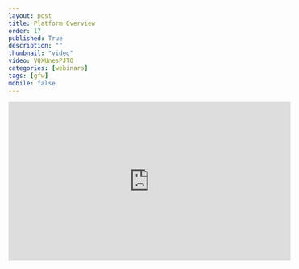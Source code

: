 ```yaml
---
layout: post
title: Platform Overview
order: 17
published: True
description: ""
thumbnail: "video"
video: VQXUnesPJT0
categories: [webinars]
tags: [gfw]
mobile: false
---
```





<div id="desktopContent" class="content">
  <div class="video">
    <iframe width="560" height="315" src="https://www.youtube.com/embed/VQXUnesPJT0" frameborder="0" allowfullscreen></iframe>
  </div>
</div>

<div id="mobileContent" class="content">
</div>